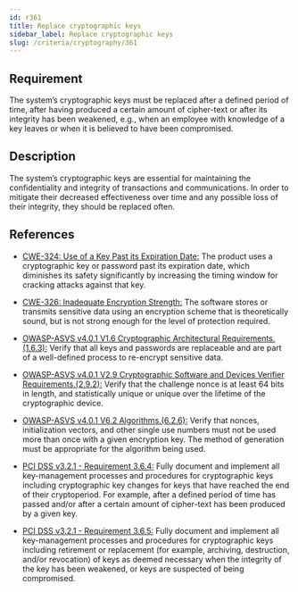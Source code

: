 ```yaml
---
id: r361
title: Replace cryptographic keys
sidebar_label: Replace cryptographic keys
slug: /criteria/cryptography/361
---
```


## Requirement

The system’s cryptographic keys must be replaced
after a defined period of time, after having produced
a certain amount of cipher-text or after its integrity has been weakened, e.g.,
when an employee with knowledge of a key leaves
or when it is believed to have been compromised.

## Description

The system’s cryptographic keys are essential
for maintaining the confidentiality and integrity of transactions
and communications. In order to mitigate their decreased effectiveness
over time and any possible loss of their integrity,
they should be replaced often.

## References

- [CWE-324: Use of a Key Past its Expiration Date:](https://cwe.mitre.org/data/definitions/324.html)
The product uses a cryptographic key or password past its expiration date,
which diminishes its safety significantly by increasing the timing window
for cracking attacks against that key.

- [CWE-326: Inadequate Encryption Strength:](https://cwe.mitre.org/data/definitions/326.html)
The software stores or transmits sensitive data using an encryption scheme
that is theoretically sound,
but is not strong enough for the level of protection required.

- [OWASP-ASVS v4.0.1 V1.6 Cryptographic Architectural Requirements.(1.6.3):](https://owasp.org/www-project-application-security-verification-standard/)
Verify that all keys and passwords are replaceable
and are part of a well-defined process to re-encrypt sensitive data.

- [OWASP-ASVS v4.0.1 V2.9 Cryptographic Software and Devices Verifier Requirements.(2.9.2):](https://owasp.org/www-project-application-security-verification-standard/)
Verify that the challenge nonce is at least 64 bits in length,
and statistically unique
or unique over the lifetime of the cryptographic device.

- [OWASP-ASVS v4.0.1 V6.2 Algorithms.(6.2.6):](https://owasp.org/www-project-application-security-verification-standard/)
Verify that nonces, initialization vectors,
and other single use numbers must not be used more than once
with a given encryption key. The method of generation
must be appropriate for the algorithm being used.

- [PCI DSS v3.2.1 - Requirement 3.6.4:](https://www.pcisecuritystandards.org/documents/PCI_DSS_v3-2-1.pdf)
Fully document and implement all key-management processes
and procedures for cryptographic keys including cryptographic key changes
for keys that have reached the end of their cryptoperiod.
For example, after a defined period of time has passed
and/or after a certain amount of cipher-text has been produced by a given key.

- [PCI DSS v3.2.1 - Requirement 3.6.5:](https://www.pcisecuritystandards.org/documents/PCI_DSS_v3-2-1.pdf)
Fully document and implement all key-management processes
and procedures for cryptographic keys including retirement
or replacement (for example, archiving, destruction, and/or revocation)
of keys as deemed necessary when the integrity of the key has been weakened,
or keys are suspected of being compromised.
